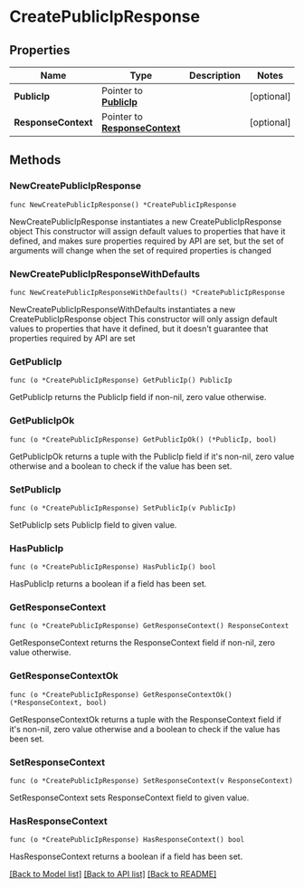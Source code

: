 # CreatePublicIpResponse

## Properties

Name | Type | Description | Notes
------------ | ------------- | ------------- | -------------
**PublicIp** | Pointer to [**PublicIp**](PublicIp.md) |  | [optional] 
**ResponseContext** | Pointer to [**ResponseContext**](ResponseContext.md) |  | [optional] 

## Methods

### NewCreatePublicIpResponse

`func NewCreatePublicIpResponse() *CreatePublicIpResponse`

NewCreatePublicIpResponse instantiates a new CreatePublicIpResponse object
This constructor will assign default values to properties that have it defined,
and makes sure properties required by API are set, but the set of arguments
will change when the set of required properties is changed

### NewCreatePublicIpResponseWithDefaults

`func NewCreatePublicIpResponseWithDefaults() *CreatePublicIpResponse`

NewCreatePublicIpResponseWithDefaults instantiates a new CreatePublicIpResponse object
This constructor will only assign default values to properties that have it defined,
but it doesn't guarantee that properties required by API are set

### GetPublicIp

`func (o *CreatePublicIpResponse) GetPublicIp() PublicIp`

GetPublicIp returns the PublicIp field if non-nil, zero value otherwise.

### GetPublicIpOk

`func (o *CreatePublicIpResponse) GetPublicIpOk() (*PublicIp, bool)`

GetPublicIpOk returns a tuple with the PublicIp field if it's non-nil, zero value otherwise
and a boolean to check if the value has been set.

### SetPublicIp

`func (o *CreatePublicIpResponse) SetPublicIp(v PublicIp)`

SetPublicIp sets PublicIp field to given value.

### HasPublicIp

`func (o *CreatePublicIpResponse) HasPublicIp() bool`

HasPublicIp returns a boolean if a field has been set.

### GetResponseContext

`func (o *CreatePublicIpResponse) GetResponseContext() ResponseContext`

GetResponseContext returns the ResponseContext field if non-nil, zero value otherwise.

### GetResponseContextOk

`func (o *CreatePublicIpResponse) GetResponseContextOk() (*ResponseContext, bool)`

GetResponseContextOk returns a tuple with the ResponseContext field if it's non-nil, zero value otherwise
and a boolean to check if the value has been set.

### SetResponseContext

`func (o *CreatePublicIpResponse) SetResponseContext(v ResponseContext)`

SetResponseContext sets ResponseContext field to given value.

### HasResponseContext

`func (o *CreatePublicIpResponse) HasResponseContext() bool`

HasResponseContext returns a boolean if a field has been set.


[[Back to Model list]](../README.md#documentation-for-models) [[Back to API list]](../README.md#documentation-for-api-endpoints) [[Back to README]](../README.md)


